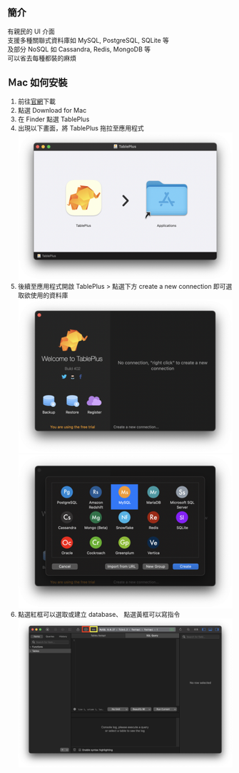 ## 簡介
有親民的 UI 介面  
支援多種關聯式資料庫如 MySQL, PostgreSQL, SQLite 等   
及部分 NoSQL 如 Cassandra, Redis, MongoDB 等  
可以省去每種都裝的麻煩  

## Ｍac 如何安裝
1. 前往[官網](https://tableplus.com)下載
2. 點選 Download for Mac
3. 在 Finder 點選 TablePlus
4. 出現以下畫面，將 TablePlus 拖拉至應用程式
![](https://github.com/yuning-lin/EnvironmentSetup/blob/main/SetUpPic/tableplus_move_to_app.png)
5. 後續至應用程式開啟 TablePlus > 點選下方 create a new connection 即可選取欲使用的資料庫
![](https://github.com/yuning-lin/EnvironmentSetup/blob/main/SetUpPic/tableplus_create_new_connection.png)
![](https://github.com/yuning-lin/EnvironmentSetup/blob/main/SetUpPic/tableplus_choose_connection.png)
6. 點選紅框可以選取或建立 database、 點選黃框可以寫指令
![](https://github.com/yuning-lin/EnvironmentSetup/blob/main/SetUpPic/tableplus_sql_query.png) 
